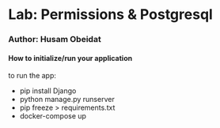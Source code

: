 # Lab: Permissions & Postgresql

### Author: Husam Obeidat

#### How to initialize/run your application 
to run the app:
- pip install Django
- python manage.py runserver
- pip freeze > requirements.txt
- docker-compose up



